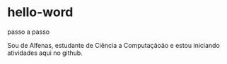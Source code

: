 # hello-word
passo a passo
 
Sou de Alfenas, estudante de Ciência a Computaçãoão e estou iniciando atividades aqui no github.

